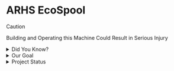 # ARHS EcoSpool

 >[!CAUTION]
 >Building and Operating this Machine Could Result in Serious Injury

<details>
<summary>Did You Know?</summary>
One Third of Material used in 3D Printing is Wasted
</details>

<details>
<summary>Our Goal</summary>
To create a machine to recycle this waste back into usable filament on a budget that most schools and individuals can afford
</details>

<details>
<summary>Project Status</summary>
<ul><li>Developing first prototype for testing</li>
<li>Documentation</li></ul>
</details>
